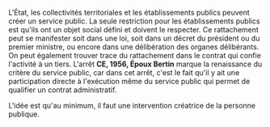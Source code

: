 L'État, les collectivités territoriales et les établissements publics peuvent créer un service public. La seule restriction pour les établissements publics est qu'ils ont un objet social défini et doivent le respecter. Ce rattachement peut se manifester soit dans une loi, soit dans un décret du président ou du premier ministre, ou encore dans une délibération des organes délibérants. On peut également trouver trace du rattachement dans le contrat qui confie l'activité à un tiers. L'arrêt **CE, 1956, Époux Bertin** marque la renaissance du critère du service public, car dans cet arrêt, c'est le fait qu'il y ait une participation directe à l'exécution même du service public qui permet de qualifier un contrat administratif.

L'idée est qu'au minimum, il faut une intervention créatrice de la personne publique.